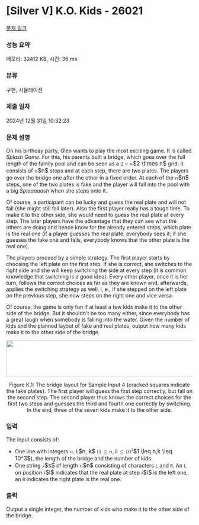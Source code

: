 # [Silver V] K.O. Kids - 26021 

[문제 링크](https://www.acmicpc.net/problem/26021) 

### 성능 요약

메모리: 32412 KB, 시간: 36 ms

### 분류

구현, 시뮬레이션

### 제출 일자

2024년 12월 31일 10:32:23

### 문제 설명

<p>On his birthday party, Glen wants to play the most exciting game. It is called <em>Splash Game</em>. For this, his parents built a bridge, which goes over the full length of the family pool and can be seen as a <mjx-container class="MathJax" jax="CHTML" style="font-size: 109%; position: relative;"><mjx-math class="MJX-TEX" aria-hidden="true"><mjx-mn class="mjx-n"><mjx-c class="mjx-c32"></mjx-c></mjx-mn><mjx-mo class="mjx-n" space="3"><mjx-c class="mjx-cD7"></mjx-c></mjx-mo><mjx-mi class="mjx-i" space="3"><mjx-c class="mjx-c1D45B TEX-I"></mjx-c></mjx-mi></mjx-math><mjx-assistive-mml unselectable="on" display="inline"><math xmlns="http://www.w3.org/1998/Math/MathML"><mn>2</mn><mo>×</mo><mi>n</mi></math></mjx-assistive-mml><span aria-hidden="true" class="no-mathjax mjx-copytext">$2 \times n$</span></mjx-container> grid: it consists of <mjx-container class="MathJax" jax="CHTML" style="font-size: 109%; position: relative;"><mjx-math class="MJX-TEX" aria-hidden="true"><mjx-mi class="mjx-i"><mjx-c class="mjx-c1D45B TEX-I"></mjx-c></mjx-mi></mjx-math><mjx-assistive-mml unselectable="on" display="inline"><math xmlns="http://www.w3.org/1998/Math/MathML"><mi>n</mi></math></mjx-assistive-mml><span aria-hidden="true" class="no-mathjax mjx-copytext">$n$</span></mjx-container> steps and at each step, there are two plates. The players go over the bridge one after the other in a fixed order. At each of the <mjx-container class="MathJax" jax="CHTML" style="font-size: 109%; position: relative;"><mjx-math class="MJX-TEX" aria-hidden="true"><mjx-mi class="mjx-i"><mjx-c class="mjx-c1D45B TEX-I"></mjx-c></mjx-mi></mjx-math><mjx-assistive-mml unselectable="on" display="inline"><math xmlns="http://www.w3.org/1998/Math/MathML"><mi>n</mi></math></mjx-assistive-mml><span aria-hidden="true" class="no-mathjax mjx-copytext">$n$</span></mjx-container> steps, one of the two plates is fake and the player will fall into the pool with a big <em>Splaaaaash</em> when she steps onto it.</p>

<p>Of course, a participant can be lucky and guess the real plate and will not fall (she might still fall later). Also the first player really has a tough time. To make it to the other side, she would need to guess the real plate at every step. The later players have the advantage that they can see what the others are doing and hence know for the already entered steps, which plate is the real one (if a player guesses the real plate, everybody sees it; if she guesses the fake one and falls, everybody knows that the other plate is the real one).</p>

<p>The players proceed by a simple strategy. The first player starts by choosing the left plate on the first step. If she is correct, she switches to the right side and she will keep switching the side at every step (it is common knowledge that switching is a good idea). Every other player, once it is her turn, follows the correct choices as far as they are known and, afterwards, applies the switching strategy as well, i, e., if she stepped on the left plate on the previous step, she now steps on the right one and vice versa.</p>

<p>Of course, the game is only fun if at least a few kids make it to the other side of the bridge. But it shouldn't be too many either, since everybody has a great laugh when somebody is falling into the water. Given the number of kids and the planned layout of fake and real plates, output how many kids make it to the other side of the bridge.</p>

<p style="text-align: center;"><img alt="" src="https://upload.acmicpc.net/96f04fdc-102e-4fcb-b7fa-2b1391f23223/-/preview/" style="width: 750px; height: 97px;"></p>

<p style="text-align: center;">Figure K.1: The bridge layout for Sample Input 4 (cracked squares indicate the fake plates). The first player will guess the first step correctly, but fall on the second step. The second player thus knows the correct choices for the first two steps and guesses the third and fourth one correctly by switching. In the end, three of the seven kids make it to the other side.</p>

### 입력 

 <p>The input consists of:</p>

<ul>
	<li>One line with integers <mjx-container class="MathJax" jax="CHTML" style="font-size: 109%; position: relative;"><mjx-math class="MJX-TEX" aria-hidden="true"><mjx-mi class="mjx-i"><mjx-c class="mjx-c1D45B TEX-I"></mjx-c></mjx-mi><mjx-mo class="mjx-n"><mjx-c class="mjx-c2C"></mjx-c></mjx-mo><mjx-mi class="mjx-i" space="2"><mjx-c class="mjx-c1D458 TEX-I"></mjx-c></mjx-mi></mjx-math><mjx-assistive-mml unselectable="on" display="inline"><math xmlns="http://www.w3.org/1998/Math/MathML"><mi>n</mi><mo>,</mo><mi>k</mi></math></mjx-assistive-mml><span aria-hidden="true" class="no-mathjax mjx-copytext">$n, k$</span></mjx-container> (<mjx-container class="MathJax" jax="CHTML" style="font-size: 109%; position: relative;"><mjx-math class="MJX-TEX" aria-hidden="true"><mjx-mn class="mjx-n"><mjx-c class="mjx-c31"></mjx-c></mjx-mn><mjx-mo class="mjx-n" space="4"><mjx-c class="mjx-c2264"></mjx-c></mjx-mo><mjx-mi class="mjx-i" space="4"><mjx-c class="mjx-c1D45B TEX-I"></mjx-c></mjx-mi><mjx-mo class="mjx-n"><mjx-c class="mjx-c2C"></mjx-c></mjx-mo><mjx-mi class="mjx-i" space="2"><mjx-c class="mjx-c1D458 TEX-I"></mjx-c></mjx-mi><mjx-mo class="mjx-n" space="4"><mjx-c class="mjx-c2264"></mjx-c></mjx-mo><mjx-msup space="4"><mjx-mn class="mjx-n"><mjx-c class="mjx-c31"></mjx-c><mjx-c class="mjx-c30"></mjx-c></mjx-mn><mjx-script style="vertical-align: 0.393em;"><mjx-mn class="mjx-n" size="s"><mjx-c class="mjx-c33"></mjx-c></mjx-mn></mjx-script></mjx-msup></mjx-math><mjx-assistive-mml unselectable="on" display="inline"><math xmlns="http://www.w3.org/1998/Math/MathML"><mn>1</mn><mo>≤</mo><mi>n</mi><mo>,</mo><mi>k</mi><mo>≤</mo><msup><mn>10</mn><mn>3</mn></msup></math></mjx-assistive-mml><span aria-hidden="true" class="no-mathjax mjx-copytext">$1 \leq n,k \leq 10^3$</span></mjx-container>), the length of the bridge and the number of kids.</li>
	<li>One string <mjx-container class="MathJax" jax="CHTML" style="font-size: 109%; position: relative;"><mjx-math class="MJX-TEX" aria-hidden="true"><mjx-mi class="mjx-i"><mjx-c class="mjx-c1D460 TEX-I"></mjx-c></mjx-mi></mjx-math><mjx-assistive-mml unselectable="on" display="inline"><math xmlns="http://www.w3.org/1998/Math/MathML"><mi>s</mi></math></mjx-assistive-mml><span aria-hidden="true" class="no-mathjax mjx-copytext">$s$</span></mjx-container> of length <mjx-container class="MathJax" jax="CHTML" style="font-size: 109%; position: relative;"><mjx-math class="MJX-TEX" aria-hidden="true"><mjx-mi class="mjx-i"><mjx-c class="mjx-c1D45B TEX-I"></mjx-c></mjx-mi></mjx-math><mjx-assistive-mml unselectable="on" display="inline"><math xmlns="http://www.w3.org/1998/Math/MathML"><mi>n</mi></math></mjx-assistive-mml><span aria-hidden="true" class="no-mathjax mjx-copytext">$n$</span></mjx-container> consisting of characters <code>L</code> and <code>R</code>. An <code>L</code> on position <mjx-container class="MathJax" jax="CHTML" style="font-size: 109%; position: relative;"><mjx-math class="MJX-TEX" aria-hidden="true"><mjx-mi class="mjx-i"><mjx-c class="mjx-c1D456 TEX-I"></mjx-c></mjx-mi></mjx-math><mjx-assistive-mml unselectable="on" display="inline"><math xmlns="http://www.w3.org/1998/Math/MathML"><mi>i</mi></math></mjx-assistive-mml><span aria-hidden="true" class="no-mathjax mjx-copytext">$i$</span></mjx-container> indicates that the real plate at step <mjx-container class="MathJax" jax="CHTML" style="font-size: 109%; position: relative;"><mjx-math class="MJX-TEX" aria-hidden="true"><mjx-mi class="mjx-i"><mjx-c class="mjx-c1D456 TEX-I"></mjx-c></mjx-mi></mjx-math><mjx-assistive-mml unselectable="on" display="inline"><math xmlns="http://www.w3.org/1998/Math/MathML"><mi>i</mi></math></mjx-assistive-mml><span aria-hidden="true" class="no-mathjax mjx-copytext">$i$</span></mjx-container> is the left one, an <code>R</code> indicates the right plate is the real one.</li>
</ul>

### 출력 

 <p>Output a single integer, the number of kids who make it to the other side of the bridge.</p>


